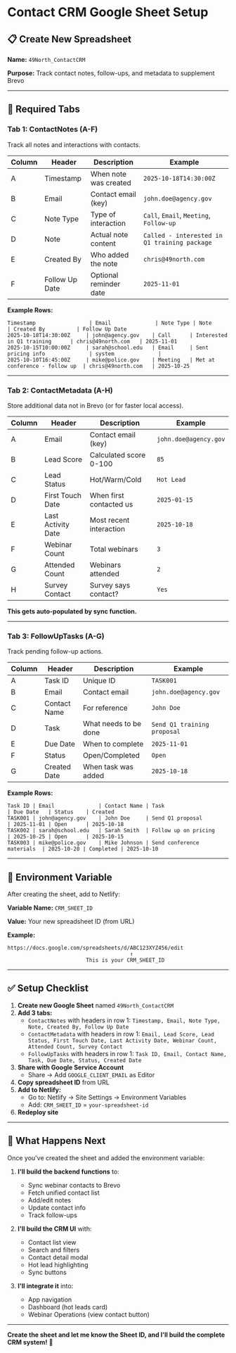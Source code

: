 # Contact CRM Google Sheet Setup

## 📋 **Create New Spreadsheet**

**Name:** `49North_ContactCRM`

**Purpose:** Track contact notes, follow-ups, and metadata to supplement Brevo

---

## 📑 **Required Tabs**

### **Tab 1: ContactNotes** (A-F)

Track all notes and interactions with contacts.

| Column | Header | Description | Example |
|--------|--------|-------------|---------|
| A | Timestamp | When note was created | `2025-10-18T14:30:00Z` |
| B | Email | Contact email (key) | `john.doe@agency.gov` |
| C | Note Type | Type of interaction | `Call`, `Email`, `Meeting`, `Follow-up` |
| D | Note | Actual note content | `Called - interested in Q1 training package` |
| E | Created By | Who added the note | `chris@49north.com` |
| F | Follow Up Date | Optional reminder date | `2025-11-01` |

**Example Rows:**
```
Timestamp                 | Email              | Note Type | Note                           | Created By          | Follow Up Date
2025-10-18T14:30:00Z     | john@agency.gov    | Call      | Interested in Q1 training      | chris@49north.com   | 2025-11-01
2025-10-15T10:00:00Z     | sarah@school.edu   | Email     | Sent pricing info              | system              | 
2025-10-10T16:45:00Z     | mike@police.gov    | Meeting   | Met at conference - follow up  | chris@49north.com   | 2025-10-25
```

---

### **Tab 2: ContactMetadata** (A-H)

Store additional data not in Brevo (or for faster local access).

| Column | Header | Description | Example |
|--------|--------|-------------|---------|
| A | Email | Contact email (key) | `john.doe@agency.gov` |
| B | Lead Score | Calculated score 0-100 | `85` |
| C | Lead Status | Hot/Warm/Cold | `Hot Lead` |
| D | First Touch Date | When first contacted us | `2025-01-15` |
| E | Last Activity Date | Most recent interaction | `2025-10-18` |
| F | Webinar Count | Total webinars | `3` |
| G | Attended Count | Webinars attended | `2` |
| H | Survey Contact | Survey says contact? | `Yes` |

**This gets auto-populated by sync function.**

---

### **Tab 3: FollowUpTasks** (A-G)

Track pending follow-up actions.

| Column | Header | Description | Example |
|--------|--------|-------------|---------|
| A | Task ID | Unique ID | `TASK001` |
| B | Email | Contact email | `john.doe@agency.gov` |
| C | Contact Name | For reference | `John Doe` |
| D | Task | What needs to be done | `Send Q1 training proposal` |
| E | Due Date | When to complete | `2025-11-01` |
| F | Status | Open/Completed | `Open` |
| G | Created Date | When task was added | `2025-10-18` |

**Example Rows:**
```
Task ID | Email              | Contact Name | Task                        | Due Date   | Status    | Created
TASK001 | john@agency.gov    | John Doe     | Send Q1 proposal           | 2025-11-01 | Open      | 2025-10-18
TASK002 | sarah@school.edu   | Sarah Smith  | Follow up on pricing       | 2025-10-25 | Open      | 2025-10-15
TASK003 | mike@police.gov    | Mike Johnson | Send conference materials  | 2025-10-20 | Completed | 2025-10-10
```

---

## 🔧 **Environment Variable**

After creating the sheet, add to Netlify:

**Variable Name:** `CRM_SHEET_ID`

**Value:** Your new spreadsheet ID (from URL)

**Example:**
```
https://docs.google.com/spreadsheets/d/ABC123XYZ456/edit
                                       ↑
                         This is your CRM_SHEET_ID
```

---

## ✅ **Setup Checklist**

1. **Create new Google Sheet** named `49North_ContactCRM`
2. **Add 3 tabs:**
   - `ContactNotes` with headers in row 1: `Timestamp, Email, Note Type, Note, Created By, Follow Up Date`
   - `ContactMetadata` with headers in row 1: `Email, Lead Score, Lead Status, First Touch Date, Last Activity Date, Webinar Count, Attended Count, Survey Contact`
   - `FollowUpTasks` with headers in row 1: `Task ID, Email, Contact Name, Task, Due Date, Status, Created Date`
3. **Share with Google Service Account**
   - Share → Add `GOOGLE_CLIENT_EMAIL` as Editor
4. **Copy spreadsheet ID** from URL
5. **Add to Netlify:**
   - Go to: Netlify → Site Settings → Environment Variables
   - Add: `CRM_SHEET_ID` = `your-spreadsheet-id`
6. **Redeploy site**

---

## 🎯 **What Happens Next**

Once you've created the sheet and added the environment variable:

1. **I'll build the backend functions** to:
   - Sync webinar contacts to Brevo
   - Fetch unified contact list
   - Add/edit notes
   - Update contact info
   - Track follow-ups

2. **I'll build the CRM UI** with:
   - Contact list view
   - Search and filters
   - Contact detail modal
   - Hot lead highlighting
   - Sync buttons

3. **I'll integrate it** into:
   - App navigation
   - Dashboard (hot leads card)
   - Webinar Operations (view contact button)

---

**Create the sheet and let me know the Sheet ID, and I'll build the complete CRM system!** 🚀

